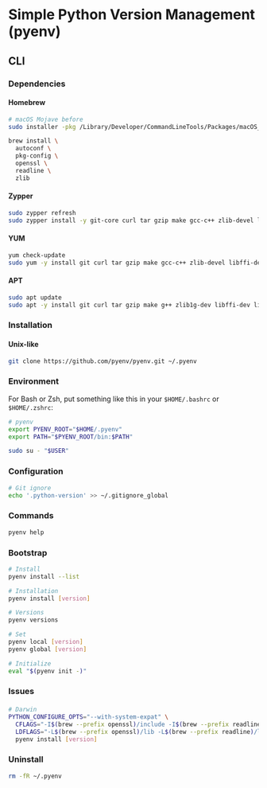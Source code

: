 # Simple Python Version Management (pyenv)

## CLI

### Dependencies

#### Homebrew

```sh
# macOS Mojave before
sudo installer -pkg /Library/Developer/CommandLineTools/Packages/macOS_SDK_headers_for_macOS_10.*.pkg -target /

brew install \
  autoconf \
  pkg-config \
  openssl \
  readline \
  zlib
```

#### Zypper

```sh
sudo zypper refresh
sudo zypper install -y git-core curl tar gzip make gcc-c++ zlib-devel libffi-devel libopenssl-devel libbz2-devel readline-devel sqlite3-devel
```

#### YUM

```sh
yum check-update
sudo yum -y install git curl tar gzip make gcc-c++ zlib-devel libffi-devel openssl-devel bzip2-devel readline-devel sqlite-devel
```

#### APT

```sh
sudo apt update
sudo apt -y install git curl tar gzip make g++ zlib1g-dev libffi-dev libssl-dev libbz2-dev libreadline-dev libsqlite3-dev
```

### Installation

#### Unix-like

```sh
git clone https://github.com/pyenv/pyenv.git ~/.pyenv
```

### Environment

For Bash or Zsh, put something like this in your `$HOME/.bashrc` or `$HOME/.zshrc`:

```sh
# pyenv
export PYENV_ROOT="$HOME/.pyenv"
export PATH="$PYENV_ROOT/bin:$PATH"
```

```sh
sudo su - "$USER"
```

### Configuration

```sh
# Git ignore
echo '.python-version' >> ~/.gitignore_global
```

### Commands

```sh
pyenv help
```

### Bootstrap

```sh
# Install
pyenv install --list

# Installation
pyenv install [version]

# Versions
pyenv versions

# Set
pyenv local [version]
pyenv global [version]

# Initialize
eval "$(pyenv init -)"
```

### Issues

####

```sh
# Darwin
PYTHON_CONFIGURE_OPTS="--with-system-expat" \
  CFLAGS="-I$(brew --prefix openssl)/include -I$(brew --prefix readline)/include -I$(xcrun --show-sdk-path)/usr/include" \
  LDFLAGS="-L$(brew --prefix openssl)/lib -L$(brew --prefix readline)/lib" \
  pyenv install [version]
```

### Uninstall

```sh
rm -fR ~/.pyenv
```

